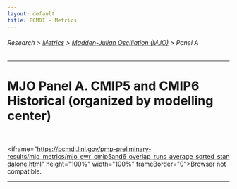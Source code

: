 ```yaml
---
layout: default
title: PCMDI - Metrics
---
```

###### Research > [Metrics][Metrics] > [Madden-Julian Oscillation (MJO)][description_mjo] > Panel A
---

# MJO Panel A. CMIP5 and CMIP6 Historical (organized by modelling center)

<br/>

<iframe="https://pcmdi.llnl.gov/pmp-preliminary-results/mjo_metrics/mjo_ewr_cmip5and6_overlap_runs_average_sorted_standalone.html" height="100%" width="100%" frameBorder="0">Browser not compatible.</iframe></iframe> 
 
---

[Metrics]:{{site.baseurl}}/research/metrics/index.html
[description_mjo]: {{site.baseurl}}/research/metrics/mjo/plot_description_mjo.html
